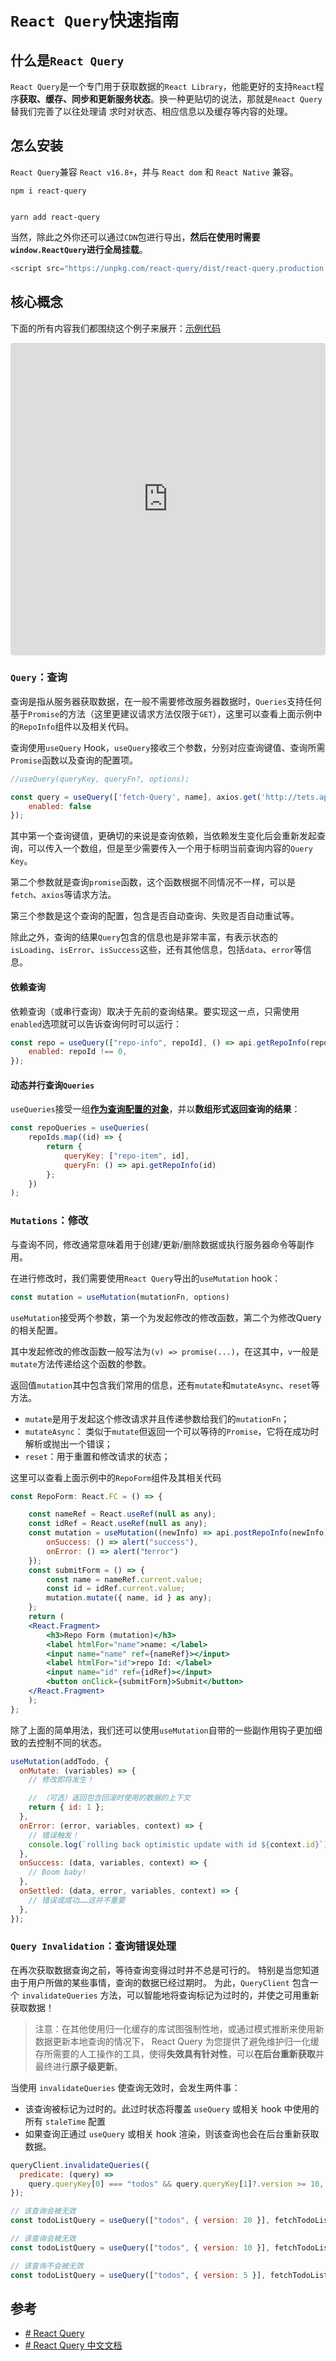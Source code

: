 # `React Query`快速指南

## 什么是`React Query`
`React Query`是一个专门用于获取数据的`React Library`，他能更好的支持`React`程序**获取、缓存、同步和更新服务状态**。换一种更贴切的说法，那就是`React Query`替我们完善了以往处理请
求时对状态、相应信息以及缓存等内容的处理。

## 怎么安装
`React Query`兼容 `React v16.8+`，并与 `React dom` 和 `React Native` 兼容。

```shell
npm i react-query


yarn add react-query
```

当然，除此之外你还可以通过`CDN`包进行导出，**然后在使用时需要`window.ReactQuery`进行全局挂载**。

```js
<script src="https://unpkg.com/react-query/dist/react-query.production.min.js"></script>
```


## 核心概念

下面的所有内容我们都围绕这个例子来展开：[示例代码](https://codesandbox.io/s/lucid-waterfall-dgdks9)

<iframe src="https://codesandbox.io/embed/react-query-demo-dgdks9?fontsize=14&hidenavigation=1&theme=dark"
     style="width:100%; height:500px; border:0; border-radius: 4px; overflow:hidden;"
     title="React-Query-Demo"
     allow="accelerometer; ambient-light-sensor; camera; encrypted-media; geolocation; gyroscope; hid; microphone; midi; payment; usb; vr; xr-spatial-tracking"
     sandbox="allow-forms allow-modals allow-popups allow-presentation allow-same-origin allow-scripts"
   ></iframe>


### `Query`：查询
查询是指从服务器获取数据，在一般不需要修改服务器数据时，`Queries`支持任何基于`Promise`的方法（这里更建议请求方法仅限于`GET`），这里可以查看上面示例中的`RepoInfo`组件以及相关代码。

查询使用`useQuery` Hook，`useQuery`接收三个参数，分别对应查询键值、查询所需`Promise`函数以及查询的配置项。

```js
//useQuery(queryKey, queryFn?, options);

const query = useQuery(['fetch-Query', name], axios.get('http://tets.api'), {
	enabled: false
});
```

其中第一个查询键值，更确切的来说是查询依赖，当依赖发生变化后会重新发起查询，可以传入一个数组，但是至少需要传入一个用于标明当前查询内容的`Query Key`。

第二个参数就是查询`promise`函数，这个函数根据不同情况不一样，可以是`fetch`、`axios`等请求方法。

第三个参数是这个查询的配置，包含是否自动查询、失败是否自动重试等。

除此之外，查询的结果`Query`包含的信息也是非常丰富，有表示状态的`isLoading`、`isError`、`isSuccess`这些，还有其他信息，包括`data`、`error`等信息。

#### 依赖查询

依赖查询（或串行查询）取决于先前的查询结果。要实现这一点，只需使用`enabled`选项就可以告诉查询何时可以运行：

```jsx
const repo = useQuery(["repo-info", repoId], () => api.getRepoInfo(repoId), {
	enabled: repoId !== 0,
});

```

#### 动态并行查询`Queries`

`useQueries`接受一组[**作为查询配置的对象**](https://cangsdarm.github.io/react-query-web-i18n/guides&concepts/query-functions#%E4%BD%BF%E7%94%A8%E6%9F%A5%E8%AF%A2%E5%AF%B9%E8%B1%A1%E4%BB%A3%E6%9B%BF%E5%8F%82%E6%95%B0)，并以**数组形式返回查询的结果**：

```jsx
const repoQueries = useQueries(
	repoIds.map((id) => {
		return {
			queryKey: ["repo-item", id],
			queryFn: () => api.getRepoInfo(id)
		};
	})
);
```

### `Mutations`：修改

与查询不同，修改通常意味着用于创建/更新/删除数据或执行服务器命令等副作用。

在进行修改时，我们需要使用`React Query`导出的`useMutation` hook：

```jsx
const mutation = useMutation(mutationFn, options)
```

`useMutation`接受两个参数，第一个为发起修改的修改函数，第二个为修改Query的相关配置。

其中发起修改的修改函数一般写法为`(v) => promise(...)`，在这其中，`v`一般是`mutate`方法传递给这个函数的参数。

返回值`mutation`其中包含我们常用的信息，还有`mutate`和`mutateAsync`、`reset`等方法。
- `mutate`是用于发起这个修改请求并且传递参数给我们的`mutationFn`；
- `mutateAsync`： 类似于`mutate`但返回一个可以等待的`Promise`，它将在成功时解析或抛出一个错误；
- `reset`：用于重置和修改请求的状态；

这里可以查看上面示例中的`RepoForm`组件及其相关代码

```jsx
const RepoForm: React.FC = () => {

	const nameRef = React.useRef(null as any);
	const idRef = React.useRef(null as any);
	const mutation = useMutation((newInfo) => api.postRepoInfo(newInfo), {
		onSuccess: () => alert("success"),
		onError: () => alert("❗error")
	});
	const submitForm = () => {
		const name = nameRef.current.value;
		const id = idRef.current.value;
		mutation.mutate({ name, id } as any);
	};
	return (
	<React.Fragment>
		<h3>Repo Form (mutation)</h3>
		<label htmlFor="name">name: </label>
		<input name="name" ref={nameRef}></input>
		<label htmlFor="id">repo Id: </label>
		<input name="id" ref={idRef}></input>
		<button onClick={submitForm}>Submit</button>
	</React.Fragment>
	);
};
```

除了上面的简单用法，我们还可以使用`useMutation`自带的一些副作用钩子更加细致的去控制不同的状态。
```jsx
useMutation(addTodo, {
  onMutate: (variables) => {
    // 修改即将发生！

    // （可选）返回包含回滚时使用的数据的上下文
    return { id: 1 };
  },
  onError: (error, variables, context) => {
    // 错误触发！
    console.log(`rolling back optimistic update with id ${context.id}`);
  },
  onSuccess: (data, variables, context) => {
    // Boom baby!
  },
  onSettled: (data, error, variables, context) => {
    // 错误或成功……这并不重要
  },
});
```

### `Query Invalidation`：查询错误处理

在再次获取数据查询之前，等待查询变得过时并不总是可行的。 特别是当您知道由于用户所做的某些事情，查询的数据已经过期时。 为此，`QueryClient` 包含一个 `invalidateQueries` 方法，可以智能地将查询标记为过时的，并使之可用重新获取数据！

> 注意：在其他使用归一化缓存的库试图强制性地，或通过模式推断来使用新数据更新本地查询的情况下， React Query 为您提供了避免维护归一化缓存所需要的人工操作的工具，使得**失效具有针对性**，可以**在后台重新获取**并最终进行**原子级更新**。

当使用 `invalidateQueries` 使查询无效时，会发生两件事：

-   该查询被标记为过时的。此过时状态将覆盖 `useQuery` 或相关 hook 中使用的所有 `staleTime` 配置
-   如果查询正通过 `useQuery` 或相关 hook 渲染，则该查询也会在后台重新获取数据。

```jsx
queryClient.invalidateQueries({
  predicate: (query) =>
    query.queryKey[0] === "todos" && query.queryKey[1]?.version >= 10,
});

// 该查询会被无效
const todoListQuery = useQuery(["todos", { version: 20 }], fetchTodoList);

// 该查询会被无效
const todoListQuery = useQuery(["todos", { version: 10 }], fetchTodoList);

// 该查询不会被无效
const todoListQuery = useQuery(["todos", { version: 5 }], fetchTodoList);
```

## 参考
- [# React Query](https://react-query.tanstack.com/)
- [# React Query 中文文档](https://cangsdarm.github.io/react-query-web-i18n/)